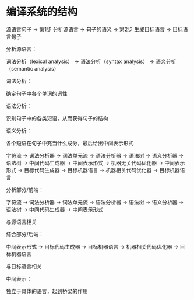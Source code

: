 # 编译系统的结构

源语言句子 -> 第1步 分析源语言 -> 句子的语义 -> 第2步 生成目标语言 -> 目标语言句子

分析源语言：

词法分析（lexical analysis） -> 语法分析（syntax analysis） -> 语义分析（semantic analysis）

词法分析：

确定句子中各个单词的词性

语法分析：

识别句子中的各类短语，从而获得句子的结构

语义分析：

各个短语在句子中充当什么成分，最后给出中间表示形式

字符流 -> 词法分析器 -> 词法单元流 -> 语法分析器 -> 语法树 -> 语义分析器 -> 语法树 -> 中间代码生成器 -> 中间表示形式 -> 机器无关代码优化器 -> 中间表示形式 -> 目标代码生成器 -> 目标机器语言 -> 机器相关代码优化器 -> 目标机器语言

分析部分/前端：

字符流 -> 词法分析器 -> 词法单元流 -> 语法分析器 -> 语法树 -> 语义分析器 -> 语法树 -> 中间代码生成器 -> 中间表示形式

与源语言相关

综合部分/后端：

中间表示形式 -> 目标代码生成器 -> 目标机器语言 -> 机器相关代码优化器 -> 目标机器语言

与目标语言相关

中间表示：

独立于具体的语言，起到桥梁的作用
